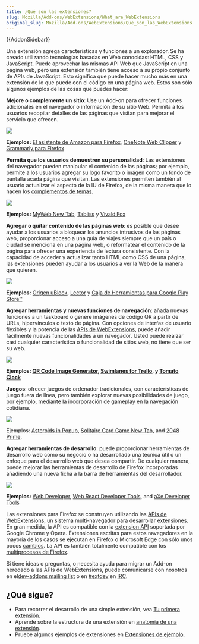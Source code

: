 ```yaml
---
title: ¿Qué son las extensiones?
slug: Mozilla/Add-ons/WebExtensions/What_are_WebExtensions
original_slug: Mozilla/Add-ons/WebExtensions/Que_son_las_WebExtensions
---
```


{{AddonSidebar}}

Una extensión agrega características y funciones a un explorador. Se ha creado utilizando tecnologías basadas en Web conocidas: HTML, CSS y JavaScript. Puede aprovechar las mismas API Web que JavaScript en una página web, pero una extensión también tiene acceso a su propio conjunto de APIs de JavaScript. Esto significa que puede hacer mucho más en una extensión de lo que puede con el código en una página web. Estos son sólo algunos ejemplos de las cosas que puedes hacer:

**Mejore o complemente un sitio**: Use un Add-on para ofrecer funciones adicionales en el navegador o información de su sitio Web. Permita a los usuarios recopilar detalles de las páginas que visitan para mejorar el servicio que ofrecen.

![](amazon_add_on.png)

**Ejemplos:** [El asistente de Amazon para Firefox](https://addons.mozilla.org/en-US/firefox/addon/amazon-browser-bar/), [OneNote Web Clipper](https://addons.mozilla.org/en-US/firefox/addon/onenote-clipper/) y [Grammarly para Firefox](https://addons.mozilla.org/en-US/firefox/addon/grammarly-1/)

**Permita que los usuarios demuestren su personalidad**: Las extensiones del navegador pueden manipular el contenido de las páginas; por ejemplo, permite a los usuarios agregar su logo favorito o imágen como un fondo de pantalla acada página que visitan. Las extensiones permiten también al usuario actualizar el aspecto de la IU de Firefox, de la misma manera que lo hacen los [complementos de temas](/es/docs/Temas/Theme_concepts).

![](myweb_new_tab_add_on.png)

**Ejemplos:** [MyWeb New Tab](https://addons.mozilla.org/en-US/firefox/addon/myweb-new-tab/), [Tabliss](https://addons.mozilla.org/en-US/firefox/addon/tabliss/) y [VivaldiFox](https://addons.mozilla.org/en-US/firefox/addon/vivaldifox/)

**Agregar o quitar contenido de las páginas web**: es posible que desee ayudar a los usuarios a bloquear los anuncios intrusivos de las páginas web, proporcionar acceso a una guía de viajes siempre que un país o ciudad se menciona en una página web, o reformatear el contenido de la página para ofrecer una experiencia de lectura consistente. Con la capacidad de acceder y actualizar tanto HTML como CSS de una página, las extensiones pueden ayudar a los usuarios a ver la Web de la manera que quieren.

![](ublock_origin_add_on.png)

**Ejemplos:** [Origen uBlock](https://addons.mozilla.org/en-US/firefox/addon/ublock-origin/), [Lector](https://addons.mozilla.org/en-US/firefox/addon/reader/) y [Caja de Herramientas para Google Play Store™](https://addons.mozilla.org/en-US/firefox/addon/toolbox-google-play-store/)

**Agregar herramientas y nuevas funciones de navegación**: añada nuevas funciones a un taskboard o genere imágenes de código QR a partir de URLs, hipervínculos o texto de página. Con opciones de interfaz de usuario flexibles y la potencia de las [APIs de WebExtensions](/es/docs/Mozilla/Add-ons/WebExtensions), puede añadir fácilmente nuevas funcionalidades a un navegador. Usted puede realzar casi cualquier característica o funcionalidad de sitios web, no tiene que ser su web.

**![](qr_code_image_generator_add_on.png)**

**Ejemplos: [QR Code Image Generator](https://addons.mozilla.org/en-US/firefox/addon/qr-code-image-generator/), [Swimlanes for Trello](https://addons.mozilla.org/en-US/firefox/addon/swimlanes-for-trello/), y [Tomato Clock](https://addons.mozilla.org/en-US/firefox/addon/tomato-clock/)**

**Juegos**: ofrecer juegos de ordenador tradicionales, con características de juego fuera de línea, pero también explorar nuevas posibilidades de juego, por ejemplo, mediante la incorporación de gameplay en la navegación cotidiana.

![](asteroids_in_popup_add_on_.png)

Ejemplos: [Asteroids in Popup](https://addons.mozilla.org/en-US/firefox/addon/asteroids-in-popup/), [Solitaire Card Game New Tab](https://addons.mozilla.org/en-US/firefox/addon/solitaire-card-game-new-tab/), and [2048 Prime](https://addons.mozilla.org/en-US/firefox/addon/2048-prime/).

**Agregar herramientas de desarrollo**: puede proporcionar herramientas de desarrollo web como su negocio o ha desarrollado una técnica útil o un enfoque para el desarrollo web que desea compartir. De cualquier manera, puede mejorar las herramientas de desarrollo de Firefox incorporadas añadiendo una nueva ficha a la barra de herramientas del desarrollador.

![](axe_developer_tools_add_on.png)

**Ejemplos:** [Web Developer](https://addons.mozilla.org/en-US/firefox/addon/web-developer/), [Web React Developer Tools](https://addons.mozilla.org/en-US/firefox/addon/react-devtools/), and [aXe Developer Tools](https://addons.mozilla.org/en-US/firefox/addon/axe-devtools/)

Las extensiones para Firefox se construyen utilizando las [APIs de WebExtensions](/es/docs/Mozilla/Add-ons/WebExtensions), un sistema multi-navegador para desarrollar extensiones. En gran medida, la API es compatible con la [extension API](https://developer.chrome.com/extensions) soportada por Google Chrome y Opera. Extensiones escritas para estos navegadores en la mayoría de los casos se ejecutan en Firefox o Microsoft Edge con sólo unos pocos [cambios](/es/docs/Mozilla/Add-ons/WebExtensions/Porting_a_Google_Chrome_extension). La API es también totalmente compatible con los [multiprocesos de Firefox](/es/Firefox/Multiprocess_Firefox).

Si tiene ideas o preguntas, o necesita ayuda para migrar un Add-on heredado a las APIs de WebExtensions, puede comunicarse con nosotros en el[dev-addons mailing list](https://mail.mozilla.org/listinfo/dev-addons) o en [#extdev](irc://irc.mozilla.org/extdev) en [IRC](https://wiki.mozilla.org/IRC).

## ¿Qué sigue?

- Para recorrer el desarrollo de una simple extensión, vea [Tu primera extensión](/es/docs/Mozilla/Add-ons/WebExtensions/Tu_primera_WebExtension).
- Aprende sobre la estructura de una extensión en [anatomía de una extensión](/es/docs/Mozilla/Add-ons/WebExtensions/Anatomia_de_una_WebExtension).
- Pruebe algunos ejemplos de extensiones en [Extensiones de ejemplo](/es/docs/Mozilla/Add-ons/WebExtensions/Examples).
